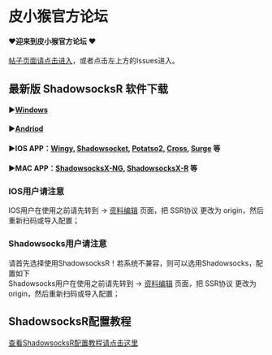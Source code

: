 皮小猴官方论坛
================
#### ❤迎来到皮小猴官方论坛 ❤  
[帖子页面请点击进入](https://github.com/pixiaohou/FORUM/issues)，或者点击左上方的Issues进入。

最新版 ShadowsocksR 软件下载
---------------------------
#### ▶[Windows](https://github.com/shadowsocksr/shadowsocksr-csharp/releases "Windows")   
#### ▶[Andriod](https://github.com/shadowsocksr/shadowsocksr-android/releases "Andriod")
#### ▶IOS APP：[Wingy](https://itunes.apple.com/cn/app/wingy-http-s-socks5-proxy-utility/id1178584911?mt=8), [Shadowsocket](https://itunes.apple.com/us/app/shadowrocket/id932747118), [Potatso2](https://itunes.apple.com/app/id1162704202?mt=8 ), [Cross](https://itunes.apple.com/cn/app/cross-shadowsocks-proxy-client/id1194595243), [Surge](https://itunes.apple.com/cn/app/surge-web-developer-tool-and-proxy-utility/id1040100637?mt=8) 等
#### ▶MAC APP：[ShadowsocksX-NG](https://github.com/shadowsocksr/ShadowsocksX-NG/releases), [ShadowsocksX-R](https://github.com/yichengchen/ShadowsocksX-R/releases) 等

### IOS用户请注意
IOS用户在使用之前请先转到 -> [资料编辑](https://sss.pixiaohou.com/user/edit) 页面，把 SSR协议 更改为 origin，然后重新扫码或导入配置；
### Shadowsocks用户请注意
请首先选择使用ShadowsocksR！若系统不兼容，则可以选用Shadowsocks，配置如下  
Shadowsocks用户在使用之前请先转到 -> [资料编辑](https://sss.pixiaohou.com/user/edit) 页面，把 SSR协议 更改为 origin，然后重新扫码或导入配置；

ShadowsocksR配置教程
-------------------
[查看ShadowsocksR配置教程请点击这里](http://www.jianshu.com/p/90615af89d7e)

